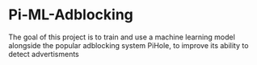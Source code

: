 # Pi-ML-Adblocking
The goal of this project is to train and use a machine learning model alongside the popular adblocking system PiHole, to improve its ability to detect advertisments
